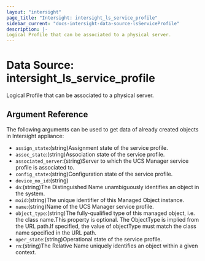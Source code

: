 ```yaml
---
layout: "intersight"
page_title: "Intersight: intersight_ls_service_profile"
sidebar_current: "docs-intersight-data-source-lsServiceProfile"
description: |-
Logical Profile that can be associated to a physical server.
---
```


# Data Source: intersight_ls_service_profile
Logical Profile that can be associated to a physical server.
## Argument Reference
The following arguments can be used to get data of already created objects in Intersight appliance:
* `assign_state`:(string)Assignment state of the service profile.
* `assoc_state`:(string)Association state of the service profile.
* `associated_server`:(string)Server to which the UCS Manager service profile is associated to.
* `config_state`:(string)Configuration state of the service profile.
* `device_mo_id`:(string)
* `dn`:(string)The Distinguished Name unambiguously identifies an object in the system.
* `moid`:(string)The unique identifier of this Managed Object instance.
* `name`:(string)Name of the UCS Manager service profile.
* `object_type`:(string)The fully-qualified type of this managed object, i.e. the class name.This property is optional. The ObjectType is implied from the URL path.If specified, the value of objectType must match the class name specified in the URL path.
* `oper_state`:(string)Operational state of the service profile.
* `rn`:(string)The Relative Name uniquely identifies an object within a given context.
